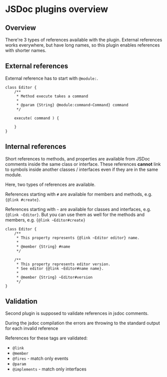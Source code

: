 # JSDoc plugins overview

## Overview

There're 3 types of references available with the plugin.
External references works everywhere, but have long names, so this plugin enables references with shorter names. 


## External references

External reference has to start with `@module:`.

```
class Editor {
	/**
	 * Method execute takes a command
	 *
	 * @param {String} @module:command~Command} command
	 */

	execute( command ) {

	}
}
```

## Internal references

Short references to methods, and properties are available from JSDoc comments inside the same class or interface. 
These references **cannot** link to symbols inside another classes / interfaces even if they are in the same module.

Here, two types of references are available.

References starting with `#` are available for members and methods, e.g. `{@link #create}`.

References starting with `~` are available for classes and interfaces, e.g. `{@link ~Editor}`.
But you can use them as well for the methods and members, e.g. `{@link ~Editor#create}`

```
class Editor {
	/**
	 * This property represents {@link ~Editor editor} name.
	 *
	 * @member {String} #name
	 */

	/**
	 * This property represents editor version.
	 * See editor {@link ~Editor#name name}.
	 * 
	 * @member {String} ~Editor#version
	 */
} 
```

## Validation

Second plugin is supposed to validate references in jsdoc comments.
 
During the jsdoc compilation the errors are throwing to the standard output for each invalid reference

References for these tags are validated:

- `@link`
- `@member`
- `@fires` - match only events 
- `@param`
- `@implements` - match only interfaces
